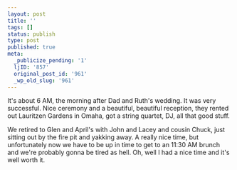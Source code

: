 ```yaml
---
layout: post
title: ''
tags: []
status: publish
type: post
published: true
meta:
  _publicize_pending: '1'
  ljID: '857'
  original_post_id: '961'
  _wp_old_slug: '961'
---
```

It's about 6 AM, the morning after Dad and Ruth's wedding.  It was very successful.  Nice ceremony and a beautiful, beautiful reception, they rented out Lauritzen Gardens in Omaha, got a string quartet, DJ, all that good stuff.

We retired to Glen and April's with John and Lacey and cousin Chuck, just sitting out by the fire pit and yakking away.  A really nice time, but unfortunately now we have to be up in time to get to an 11:30 AM brunch and we're probably gonna be tired as hell.  Oh, well I had a nice time and it's well worth it.
